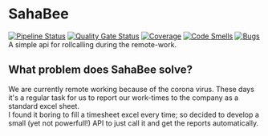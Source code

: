# SahaBee
[![Pipeline Status](https://gitlab.com/emran.bm/sahabee/badges/master/pipeline.svg)](https://gitlab.com/emran.bm/sahabee/-/commits/master)
[![Quality Gate Status](https://sonarcloud.io/api/project_badges/measure?project=emran.bm_sahabee&metric=alert_status)](https://sonarcloud.io/dashboard?id=emran.bm_sahabee)
[![Coverage](https://sonarcloud.io/api/project_badges/measure?project=emran.bm_sahabee&metric=coverage)](https://sonarcloud.io/dashboard?id=emran.bm_sahabee)
[![Code Smells](https://sonarcloud.io/api/project_badges/measure?project=emran.bm_sahabee&metric=code_smells)](https://sonarcloud.io/dashboard?id=emran.bm_sahabee)
[![Bugs](https://sonarcloud.io/api/project_badges/measure?project=emran.bm_sahabee&metric=bugs)](https://sonarcloud.io/dashboard?id=emran.bm_sahabee)  
A simple api for rollcalling during the remote-work.
## What problem does SahaBee solve?
We are currently remote working because of the corona virus. These days it's a regular task for us to report our work-times to the company as a standard excel sheet.  
I found it boring to fill a timesheet excel every time; so decided to develop a small (yet not powerfull!) API to just call it and get the reports automatically.
